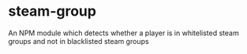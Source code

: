 # steam-group
An NPM module which detects whether a player is in whitelisted steam groups and not in blacklisted steam groups
